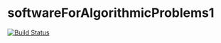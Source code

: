 # softwareForAlgorithmicProblems1

[![Build Status](https://travis-ci.com/DimChristodoulou/softwareForAlgorithmicProblems1.svg?token=dbLxoExzuhpYG53MdJkZ&branch=master)](https://travis-ci.com/DimChristodoulou/softwareForAlgorithmicProblems1)
